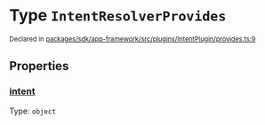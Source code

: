 # Type `IntentResolverProvides`
<sub>Declared in [packages/sdk/app-framework/src/plugins/IntentPlugin/provides.ts:9](https://github.com/dxos/dxos/blob/d2aae6ea4/packages/sdk/app-framework/src/plugins/IntentPlugin/provides.ts#L9)</sub>




## Properties
### [intent](https://github.com/dxos/dxos/blob/d2aae6ea4/packages/sdk/app-framework/src/plugins/IntentPlugin/provides.ts#L10)
Type: <code>object</code>





